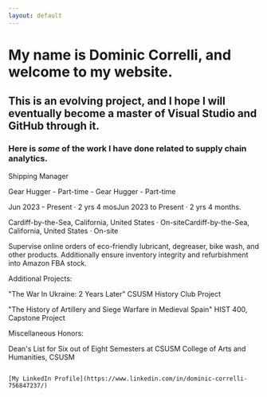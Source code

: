 ```yaml
---
layout: default
---
```


# My name is Dominic Correlli, and welcome to my website.



## This is an evolving project, and I hope I will eventually become a **master** of Visual Studio and GitHub through it.


### Here is *some* of the work I have done related to supply chain analytics.

Shipping Manager

Gear Hugger - Part-time - Gear Hugger - Part-time

Jun 2023 - Present · 2 yrs 4 mosJun 2023 to Present · 2 yrs 4 months.

Cardiff-by-the-Sea, California, United States · On-siteCardiff-by-the-Sea, California, United States · On-site

Supervise online orders of eco-friendly lubricant, degreaser, bike wash, and other products. Additionally ensure inventory integrity and refurbishment into Amazon FBA stock.

Additional Projects:

"The War In Ukraine: 2 Years Later"
CSUSM History Club Project

"The History of Artillery and Siege Warfare in Medieval Spain"
HIST 400, Capstone Project

Miscellaneous Honors:

Dean's List for Six out of Eight Semesters at CSUSM
College of Arts and Humanities, CSUSM
```

[My LinkedIn Profile](https://www.linkedin.com/in/dominic-correlli-756847237/)